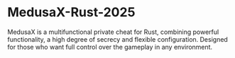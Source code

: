 # MedusaX-Rust-2025
MedusaX is a multifunctional private cheat for Rust, combining powerful functionality, a high degree of secrecy and flexible configuration. Designed for those who want full control over the gameplay in any environment.

